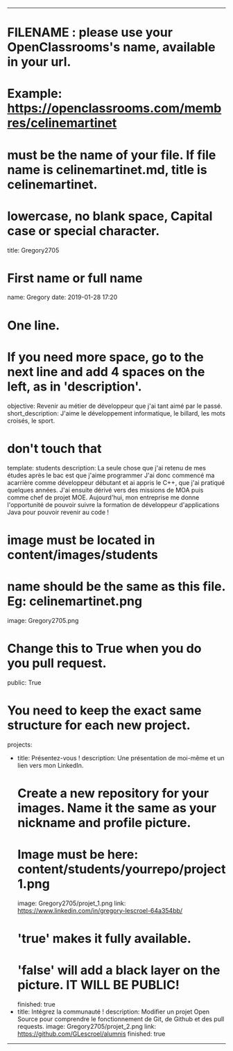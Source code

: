 ﻿---

# FILENAME : please use your OpenClassrooms's name, available in your url.
# Example: https://openclassrooms.com/membres/celinemartinet
# must be the name of your file. If file name is celinemartinet.md, title is celinemartinet.
# lowercase, no blank space, Capital case or special character.
title: Gregory2705

# First name or full name
name: Gregory
date: 2019-01-28 17:20

# One line.
# If you need more space, go to the next line and add 4 spaces on the left, as in 'description'.
objective: Revenir au métier de développeur que j'ai tant aimé par le passé.
short_description: J'aime le développement informatique, le billard, les mots croisés, le sport.

# don't touch that
template: students
description:
    La seule chose que j'ai retenu de mes études après le bac est que j'aime programmer
    J'ai donc commencé ma acarrière comme développeur débutant et ai appris le C++,
    que j'ai pratiqué quelques années.
    J'ai ensuite dérivé vers des missions de MOA puis comme chef de projet MOE.
    Aujourd'hui, mon entreprise me donne l'opportunité de pouvoir suivre la formation
    de développeur d'applications Java pour pouvoir revenir au code !

# image must be located in content/images/students
# name should be the same as this file. Eg: celinemartinet.png
image: Gregory2705.png

# Change this to True when you do you pull request.
public: True

# You need to keep the exact same structure for each new project.
projects:
  - title: Présentez-vous !
    description: Une présentation de moi-même et un lien vers mon LinkedIn.
    # Create a new repository for your images. Name it the same as your nickname and profile picture.
    # Image must be here: content/students/yourrepo/project1.png
    image: Gregory2705/projet_1.png
    link: https://www.linkedin.com/in/gregory-lescroel-64a354bb/
    # 'true' makes it fully available.
    # 'false' will add a black layer on the picture. IT WILL BE PUBLIC!
    finished: true
  - title: Intégrez la communauté !
    description: Modifier un projet Open Source pour comprendre le fonctionnement de Git, de Github et des pull requests. 
    image: Gregory2705/projet_2.png
    link: https://github.com/GLescroel/alumnis
    finished: true
---
